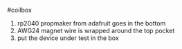 #coilbox

1. rp2040 propmaker from adafruit goes in the bottom
2. AWG24 magnet wire is wrapped around the top pocket
3. put the device under test in the box
